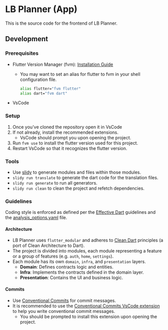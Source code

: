 # LB Planner (App)

This is the source code for the frontend of LB Planner.

## Development

### Prerequisites

- Flutter Version Manager (fvm): [Installation Guide](https://fvm.app/docs/getting_started/installation)
  - You may want to set an alias for flutter to fvm in your shell configuration file.

    ```bash
    alias flutter="fvm flutter"
    alias dart="fvm dart"
    ```

- VsCode

### Setup

1. Once you've cloned the repository open it in VsCode
2. If not already, install the recommended extensions.
   - VsCode should prompt you upon opening the project.
3. Run `fvm use` to install the flutter version used for this project.
4. Restart VsCode so that it recognizes the flutter version.

### Tools

- Use [slidy](https://pub.dev/packages/slidy) to generate modules and files within those modules.
- `slidy run translate` to generate the dart code for the translation files.
- `slidy run generate` to run all generators.
- `slidy run clean` to clean the project and refetch dependencies.

### Guidelines

Coding style is enforced as defined per the [Effective Dart](https://dart.dev/guides/language/effective-dart) guidelines and the [analysis_options.yaml](analysis_options.yaml) file.

#### Architecture

- LB Planner uses `flutter_modular` and adheres to [Clean Dart](https://github.com/Flutterando/Clean-Dart/blob/master/README_en.md) principles (a port of Clean Architecture to Dart).
- The project is divided into modules, each module representing a feature or a group of features (e.g. `auth`, `home`, `settings`).
- Each module has its own `domain`, `infra`, and `presentation` layers.
  - **Domain**: Defines contracts logic and entities.
  - **Infra**: Implements the contracts defined in the domain layer.
  - **Presentation**: Contains the UI and business logic.

#### Commits

- Use [Conventional Commits](https://www.conventionalcommits.org/en/v1.0.0/) for commit messages.
- It is recommended to use the [Conventional Commits VsCode extension](https://marketplace.visualstudio.com/items?itemName=vivaxy.vscode-conventional-commits) to help you write conventional commit messages.
  - You should be prompted to install this extension upon opening the project.
